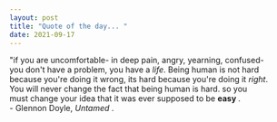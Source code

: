 ```yaml
---
layout: post
title: "Quote of the day... "
date: 2021-09-17
---
```


<head>
  <style>
    p{
    text-align:center
    color:chocolate;
    }
  </style>
</head>

<p>
  "if you are uncomfortable- in deep pain, angry, yearning, confused- <br> you don't have a problem, you have a <em>life</em>.
  Being human is not hard<br> because you're doing it wrong, its hard because you're doing it <em>right</em>.<br> You will never change the fact
  that being human is  hard. so you <br> must change your idea that it was ever supposed to be <b> easy </b>. <br>
  - Glennon Doyle, <em> Untamed </em>.
</p>
